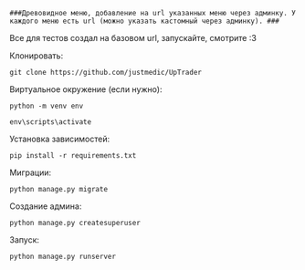 ```###Древовидное меню, добавление на url указанных меню через админку. У каждого меню есть url (можно указать кастомный через админку). ###```

Все для тестов создал на базовом url, запускайте, смотрите :3

Клонировать:
```
git clone https://github.com/justmedic/UpTrader
```

Виртуальное окружение (если нужно):
```
python -m venv env
```
```
env\scripts\activate
```
Установка зависимостей:
```
pip install -r requirements.txt
```
Миграции:
```
python manage.py migrate
```
Создание админа:
```
python manage.py createsuperuser
```
Запуск:
```
python manage.py runserver
```
